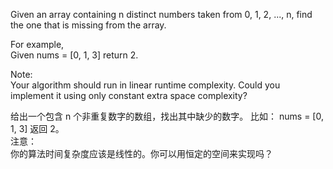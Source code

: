 Given an array containing n distinct numbers taken from 0, 1, 2, ..., n, find the one that is missing from the array.

For example,  
Given nums = [0, 1, 3] return 2.

Note:  
Your algorithm should run in linear runtime complexity. Could you implement it using only constant extra space complexity?

给出一个包含 n 个非重复数字的数组，找出其中缺少的数字。
比如：
nums = [0, 1, 3] 返回 2。  
注意：  
你的算法时间复杂度应该是线性的。你可以用恒定的空间来实现吗？
